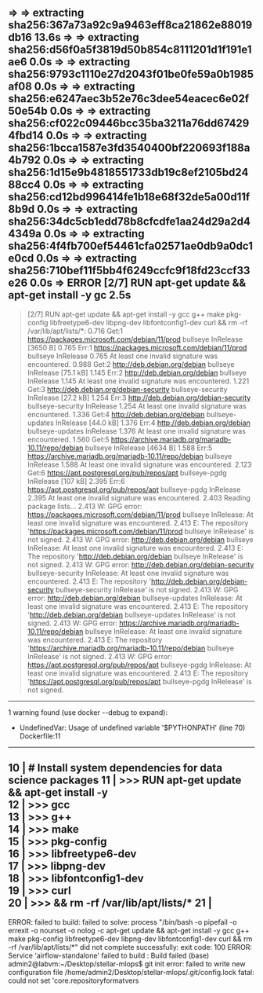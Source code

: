 => => extracting sha256:367a73a92c9a9463eff8ca21862e88019db16  13.6s
 => => extracting sha256:d56f0a5f3819d50b854c8111201d1f191e1ae6  0.0s
 => => extracting sha256:9793c1110e27d2043f01be0fe59a0b1985af08  0.0s
 => => extracting sha256:e6247aec3b52e76c3dee54eacec6e02f50e54b  0.0s
 => => extracting sha256:cf022c09446bcc35ba3211a76dd674294fbd14  0.0s
 => => extracting sha256:1bcca1587e3fd3540400bf220693f188a4b792  0.0s
 => => extracting sha256:1d15e9b4818551733db19c8ef2105bd2488cc4  0.0s
 => => extracting sha256:cd12bd996414fe1b18e68f32de5a00d11f8b9d  0.0s
 => => extracting sha256:34dc5cb1edd78b8cfcdfe1aa24d29a2d44349a  0.0s
 => => extracting sha256:4f4fb700ef54461cfa02571ae0db9a0dc1e0cd  0.0s
 => => extracting sha256:710bef11f5bb4f6249ccfc9f18fd23ccf33e26  0.0s
 => ERROR [2/7] RUN apt-get update && apt-get install -y     gc  2.5s
------
 > [2/7] RUN apt-get update && apt-get install -y     gcc     g++     make     pkg-config     libfreetype6-dev     libpng-dev     libfontconfig1-dev     curl     && rm -rf /var/lib/apt/lists/*:
0.716 Get:1 https://packages.microsoft.com/debian/11/prod bullseye InRelease [3650 B]
0.765 Err:1 https://packages.microsoft.com/debian/11/prod bullseye InRelease
0.765   At least one invalid signature was encountered.
0.988 Get:2 http://deb.debian.org/debian bullseye InRelease [75.1 kB]
1.145 Err:2 http://deb.debian.org/debian bullseye InRelease
1.145   At least one invalid signature was encountered.
1.221 Get:3 http://deb.debian.org/debian-security bullseye-security InRelease [27.2 kB]
1.254 Err:3 http://deb.debian.org/debian-security bullseye-security InRelease
1.254   At least one invalid signature was encountered.
1.336 Get:4 http://deb.debian.org/debian bullseye-updates InRelease [44.0 kB]
1.376 Err:4 http://deb.debian.org/debian bullseye-updates InRelease
1.376   At least one invalid signature was encountered.
1.560 Get:5 https://archive.mariadb.org/mariadb-10.11/repo/debian bullseye InRelease [4634 B]
1.588 Err:5 https://archive.mariadb.org/mariadb-10.11/repo/debian bullseye InRelease
1.588   At least one invalid signature was encountered.
2.123 Get:6 https://apt.postgresql.org/pub/repos/apt bullseye-pgdg InRelease [107 kB]
2.395 Err:6 https://apt.postgresql.org/pub/repos/apt bullseye-pgdg InRelease
2.395   At least one invalid signature was encountered.
2.403 Reading package lists...
2.413 W: GPG error: https://packages.microsoft.com/debian/11/prod bullseye InRelease: At least one invalid signature was encountered.
2.413 E: The repository 'https://packages.microsoft.com/debian/11/prod bullseye InRelease' is not signed.
2.413 W: GPG error: http://deb.debian.org/debian bullseye InRelease: At least one invalid signature was encountered.
2.413 E: The repository 'http://deb.debian.org/debian bullseye InRelease' is not signed.
2.413 W: GPG error: http://deb.debian.org/debian-security bullseye-security InRelease: At least one invalid signature was encountered.
2.413 E: The repository 'http://deb.debian.org/debian-security bullseye-security InRelease' is not signed.
2.413 W: GPG error: http://deb.debian.org/debian bullseye-updates InRelease: At least one invalid signature was encountered.
2.413 E: The repository 'http://deb.debian.org/debian bullseye-updates InRelease' is not signed.
2.413 W: GPG error: https://archive.mariadb.org/mariadb-10.11/repo/debian bullseye InRelease: At least one invalid signature was encountered.
2.413 E: The repository 'https://archive.mariadb.org/mariadb-10.11/repo/debian bullseye InRelease' is not signed.
2.413 W: GPG error: https://apt.postgresql.org/pub/repos/apt bullseye-pgdg InRelease: At least one invalid signature was encountered.
2.413 E: The repository 'https://apt.postgresql.org/pub/repos/apt bullseye-pgdg InRelease' is not signed.
------

 1 warning found (use docker --debug to expand):
 - UndefinedVar: Usage of undefined variable '$PYTHONPATH' (line 70)
Dockerfile:11
--------------------
  10 |     # Install system dependencies for data science packages
  11 | >>> RUN apt-get update && apt-get install -y \
  12 | >>>     gcc \
  13 | >>>     g++ \
  14 | >>>     make \
  15 | >>>     pkg-config \
  16 | >>>     libfreetype6-dev \
  17 | >>>     libpng-dev \
  18 | >>>     libfontconfig1-dev \
  19 | >>>     curl \
  20 | >>>     && rm -rf /var/lib/apt/lists/*
  21 |     
--------------------
ERROR: failed to build: failed to solve: process "/bin/bash -o pipefail -o errexit -o nounset -o nolog -c apt-get update && apt-get install -y     gcc     g++     make     pkg-config     libfreetype6-dev     libpng-dev     libfontconfig1-dev     curl     && rm -rf /var/lib/apt/lists/*" did not complete successfully: exit code: 100
ERROR: Service 'airflow-standalone' failed to build : Build failed
(base) admin2@labvm:~/Desktop/stellar-mlops$ git init
error: failed to write new configuration file /home/admin2/Desktop/stellar-mlops/.git/config.lock
fatal: could not set 'core.repositoryformatvers
